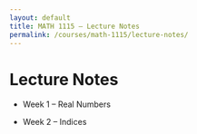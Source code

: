 ```yaml
---
layout: default
title: MATH 1115 — Lecture Notes
permalink: /courses/math-1115/lecture-notes/
---
```


# Lecture Notes

- Week 1 – Real Numbers  

- Week 2 – Indices 


